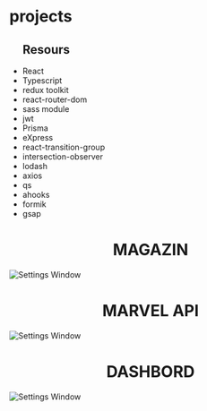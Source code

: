 # projects

<ul>
<h2>Resours</h2>
<li>React</li>
<li>Typescript</li>
<li>redux toolkit</li>
<li>react-router-dom</li>
<li>sass module</li>
<li>jwt</li>
<li>Prisma</li>
<li>eXpress</li>
<li>react-transition-group</li>
<li>intersection-observer</li>
<li>lodash</li>
<li>axios</li>
<li>qs</li>
<li>ahooks</li>
<li>formik</li>
<li>gsap</li>
</ul>

<h1 align="center"> MAGAZIN</h1>

![Settings Window](https://raw.github.com/voLter-2109/projects/main/magazin.png)

<h1 align="center">MARVEL API</h1>

![Settings Window](https://raw.github.com/voLter-2109/projects/main/marvel.png)

<h1 align="center"> DASHBORD</h1>

![Settings Window](https://raw.github.com/voLter-2109/projects/main/dashbord.jpg)

